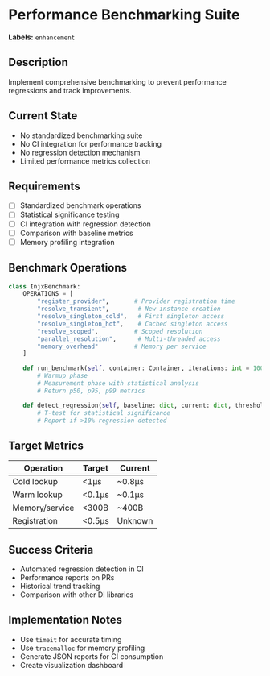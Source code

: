 # Performance Benchmarking Suite

**Labels:** `enhancement`

## Description
Implement comprehensive benchmarking to prevent performance regressions and track improvements.

## Current State
- No standardized benchmarking suite
- No CI integration for performance tracking
- No regression detection mechanism
- Limited performance metrics collection

## Requirements
- [ ] Standardized benchmark operations
- [ ] Statistical significance testing
- [ ] CI integration with regression detection
- [ ] Comparison with baseline metrics
- [ ] Memory profiling integration

## Benchmark Operations
```python
class InjxBenchmark:
    OPERATIONS = [
        "register_provider",       # Provider registration time
        "resolve_transient",        # New instance creation
        "resolve_singleton_cold",   # First singleton access
        "resolve_singleton_hot",    # Cached singleton access
        "resolve_scoped",          # Scoped resolution
        "parallel_resolution",      # Multi-threaded access
        "memory_overhead"          # Memory per service
    ]

    def run_benchmark(self, container: Container, iterations: int = 10000):
        # Warmup phase
        # Measurement phase with statistical analysis
        # Return p50, p95, p99 metrics

    def detect_regression(self, baseline: dict, current: dict, threshold: float = 0.1):
        # T-test for statistical significance
        # Report if >10% regression detected
```

## Target Metrics
| Operation | Target | Current |
|-----------|--------|----------|
| Cold lookup | <1μs | ~0.8μs |
| Warm lookup | <0.1μs | ~0.1μs |
| Memory/service | <300B | ~400B |
| Registration | <0.5μs | Unknown |

## Success Criteria
- Automated regression detection in CI
- Performance reports on PRs
- Historical trend tracking
- Comparison with other DI libraries

## Implementation Notes
- Use `timeit` for accurate timing
- Use `tracemalloc` for memory profiling
- Generate JSON reports for CI consumption
- Create visualization dashboard